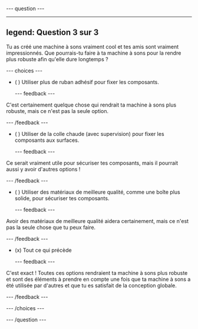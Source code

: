 
--- question ---

---
legend: Question 3 sur 3
---

Tu as créé une machine à sons vraiment cool et tes amis sont vraiment impressionnés. Que pourrais-tu faire à ta machine à sons pour la rendre plus robuste afin qu'elle dure longtemps ?

--- choices ---

- ( ) Utiliser plus de ruban adhésif pour fixer les composants.


  --- feedback ---

C'est certainement quelque chose qui rendrait ta machine à sons plus robuste, mais ce n'est pas la seule option.

  --- /feedback ---

- ( ) Utiliser de la colle chaude (avec supervision) pour fixer les composants aux surfaces.


  --- feedback ---

Ce serait vraiment utile pour sécuriser tes composants, mais il pourrait aussi y avoir d'autres options !

  --- /feedback ---

- ( ) Utiliser des matériaux de meilleure qualité, comme une boîte plus solide, pour sécuriser tes composants.


  --- feedback ---

Avoir des matériaux de meilleure qualité aidera certainement, mais ce n'est pas la seule chose que tu peux faire.

  --- /feedback ---

- (x) Tout ce qui précède


  --- feedback ---

C'est exact ! Toutes ces options rendraient ta machine à sons plus robuste et sont des éléments à prendre en compte une fois que ta machine à sons a été utilisée par d'autres et que tu es satisfait de la conception globale.

  --- /feedback ---

--- /choices ---

--- /question ---
